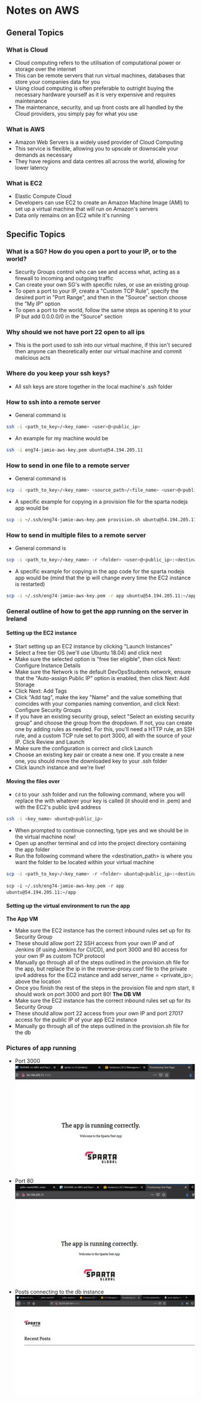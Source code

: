# Notes on AWS
## General Topics
### What is Cloud
- Cloud computing refers to the utilisation of computational power or storage
over the internet
- This can be remote servers that run virtual machines, databases that store
your companies data for you
- Using cloud computing is often preferable to outright buying the necessary
hardware yourself as it is very expensive and requires maintenance
- The maintenance, security, and up front costs are all handled by the Cloud
providers, you simply pay for what you use
### What is AWS
- Amazon Web Servers is a widely used provider of Cloud Computing
- This service is flexible, allowing you to upscale or downscale your demands
as necessary
- They have regions and data centres all across the world, allowing for lower
latency
### What is EC2
- Elastic Compute Cloud
- Developers can use EC2 to create an Amazon Machine Image (AMI) to set up a
virtual machine that will run on Amazon's servers
- Data only remains on an EC2 while it's running
## Specific Topics
### What is a SG? How do you open a port to your IP, or to the world?
- Security Groups control who can see and access what, acting as a firewall to
incoming and outgoing traffic
- Can create your own SG's with specific rules, or use an existing group
- To open a port to your IP, create a "Custom TCP Rule", specify the desired port
in "Port Range", and then in the "Source" section choose the "My IP" option
- To open a port to the world, follow the same steps as opening it to your IP
but add 0.0.0.0/0 in the "Source" section
### Why should we not have port 22 open to all ips
- This is the port used to ssh into our virtual machine, if this isn't secured
then anyone can theoretically enter our virtual machine and commit malicious acts
### Where do you keep your ssh keys?
- All ssh keys are store together in the local machine's .ssh folder
### How to ssh into a remote server
- General command is
```bash
ssh -i <path_to_key>/<key_name> <user>@<public_ip>
```
- An example for my machine would be
```bash
ssh -i eng74-jamie-aws-key.pem ubuntu@54.194.205.11
```
### How to send in one file to a remote server
- General command is
```bash
scp -i <path_to_key>/<key_name> <source_path>/<file_name> <user>@<public_ip>:<destination_path>/<file_name>
````
- A specific example for copying in a provision file for the sparta nodejs app
would be
```bash
scp -i ~/.ssh/eng74-jamie-aws-key.pem provision.sh ubuntu@54.194.205.11:~/provision.sh
```
### How to send in multiple files to a remote server
- General command is
```bash
scp -i <path_to_key>/<key_name> -r <folder> <user>@<public_ip>:<destination_path>
```
- A specific example for copying in the app code for the sparta nodejs app would
be (mind that the ip will change every time the EC2 instance is restarted)
```bash
scp -i ~/.ssh/eng74-jamie-aws-key.pem -r app ubuntu@54.194.205.11:~/app
```
### General outline of how to get the app running on the server in Ireland
#### Setting up the EC2 instance
- Start setting up an EC2 instance by clicking "Launch Instances"
- Select a free tier OS (we'll use Ubuntu 18.04) and click next
- Make sure the selected option is "free tier eligible", then click Next:
Configure Instance Details
- Make sure the Network is the default DevOpsStudents network, ensure that the
"Auto-assign Public IP" option is enabled, then click Next: Add Storage
- Click Next: Add Tags
- Click "Add tag", make the key "Name" and the value something that coincides
with your companies naming convention, and click Next: Configure Security Groups
- If you have an existing security group, select "Select an existing security
group" and choose the group from the dropdown. If not, you can create one by
adding rules as needed. For this, you'll need a HTTP rule, an SSH rule, and a
custom TCP rule set to port 3000, all with the source of your IP. Click Review
and Launch
- Make sure the configuration is correct and click Launch
- Choose an existing key pair or create a new one. If you create a new one, you
should move the downloaded key to your .ssh folder
- Click launch instance and we're live!
#### Moving the files over
- `Cd` to your .ssh folder and run the following command, where you will replace
the <key-name> with whatever your key is called (it should end in .pem) and
<public-ip> with the EC2's public ipv4 address
```bash
ssh -i <key_name> ubuntu@<public_ip>
```
- When prompted to continue connecting, type yes and we should be in the
virtual machine now!
- Open up another terminal and cd into the project directory containing the app
 folder
- Run the following command where the <destination_path> is where you want the
folder to be located within your virtual machine
```bash
scp -i <path_to_key>/<key_name> -r <folder> ubuntu@<public_ip>:<destination_path>
```
`scp -i ~/.ssh/eng74-jamie-aws-key.pem -r app ubuntu@54.194.205.11:~/app`
#### Setting up the virtual environment to run the app
**The App VM**
- Make sure the EC2 instance has the correct inbound rules set up for its
Security Group
- These should allow port 22 SSH access from your own IP and of Jenkins (if
  using Jenkins for CI/CD), and port 3000 and 80 access for your own IP as custom
   TCP protocol 
- Manually go through all of the steps outlined in the provision.sh file for
the app, but replace the ip in the reverse-proxy.conf file to the private ipv4
address for the EC2 instance and add server_name = <private_ip>; above the
location
- Once you finish the rest of the steps in the provision file and npm start, it
should work on port 3000 and port 80!
**The DB VM**
- Make sure the EC2 instance has the correct inbound rules set up for its
Security Group
- These should allow port 22 access from your own IP and port 27017 access for
the public IP of your app EC2 instance
- Manually go through all of the steps outlined in the provision.sh file for the
db
### Pictures of app running
- Port 3000
![Port 3000](/images/nodejs_3000_proof.PNG)
- Port 80
![Port 80](/images/nodejs_80_proof.PNG)
- Posts connecting to the db instance
![Posts](/images/aws_nodejs_posts_proof.PNG)
